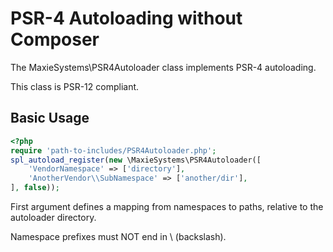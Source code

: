 # PSR-4 Autoloading without Composer

The MaxieSystems\PSR4Autoloader class implements PSR-4 autoloading.

This class is PSR-12 compliant.

Basic Usage
-----------
~~~php
<?php
require 'path-to-includes/PSR4Autoloader.php';
spl_autoload_register(new \MaxieSystems\PSR4Autoloader([
    'VendorNamespace' => ['directory'],
    'AnotherVendor\\SubNamespace' => ['another/dir'],
], false));
~~~

First argument defines a mapping from namespaces to paths, relative to the autoloader directory.

Namespace prefixes must NOT end in \ (backslash).
